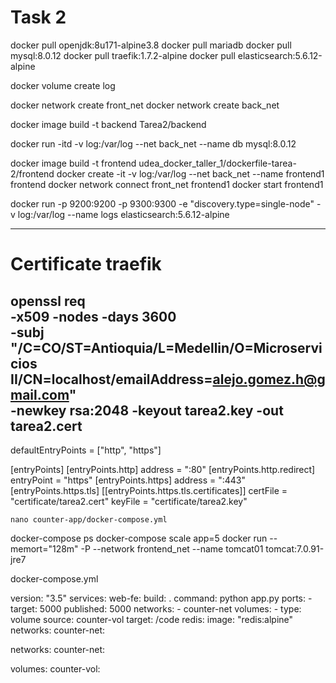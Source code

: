 # Task 2

docker pull openjdk:8u171-alpine3.8
docker pull mariadb
docker pull mysql:8.0.12
docker pull traefik:1.7.2-alpine
docker pull elasticsearch:5.6.12-alpine

docker volume create log

docker network create front_net
docker network create back_net


docker image build -t backend Tarea2/backend


docker run -itd -v log:/var/log --net back_net --name db mysql:8.0.12

docker image build -t frontend udea_docker_taller_1/dockerfile-tarea-2/frontend
docker create -it -v log:/var/log --net back_net --name frontend1 frontend
docker network connect front_net frontend1
docker start frontend1

docker run -p 9200:9200 -p 9300:9300 -e "discovery.type=single-node" -v log:/var/log --name logs elasticsearch:5.6.12-alpine

--------------------------------------------------------------------------------
# Certificate traefik
			 
openssl req \
			 -x509 -nodes -days 3600 \
			 -subj "/C=CO/ST=Antioquia/L=Medellin/O=Microservicios II/CN=localhost/emailAddress=alejo.gomez.h@gmail.com" \
       -newkey rsa:2048 -keyout tarea2.key -out tarea2.cert
-----------------------------------------------------------------------------------

defaultEntryPoints = ["http", "https"]

[entryPoints]
  [entryPoints.http]
  address = ":80"
    [entryPoints.http.redirect]
    entryPoint = "https"
  [entryPoints.https]
  address = ":443"
    [entryPoints.https.tls]
      [[entryPoints.https.tls.certificates]]
      certFile = "certificate/tarea2.cert"
      keyFile = "certificate/tarea2.key"




	nano counter-app/docker-compose.yml
  docker-compose ps
	docker-compose scale app=5
	docker run --memort="128m" -P --network frontend_net  --name tomcat01 tomcat:7.0.91-jre7

docker-compose.yml
	
version: "3.5"
services:
  web-fe:
    build: .
    command: python app.py
    ports:
      - target: 5000
        published: 5000
    networks:
      - counter-net
    volumes:
      - type: volume
        source: counter-vol
        target: /code
  redis:
    image: "redis:alpine"
    networks:
      counter-net:

networks:
  counter-net:

volumes:
  counter-vol:
